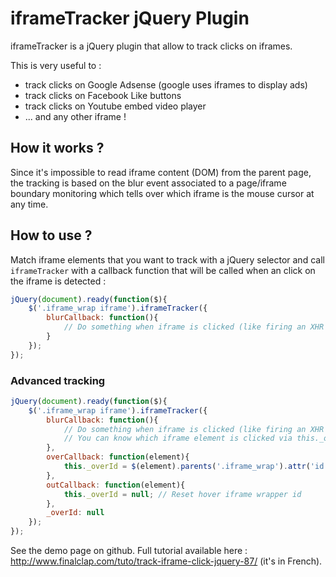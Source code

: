 iframeTracker jQuery Plugin
===========================
iframeTracker is a jQuery plugin that allow to track clicks on iframes.

This is very useful to :
 - track clicks on Google Adsense (google uses iframes to display ads)
 - track clicks on Facebook Like buttons
 - track clicks on Youtube embed video player
 - ... and any other iframe !

How it works ?
--------------
Since it's impossible to read iframe content (DOM) from the parent page, the tracking is based on the blur event associated to a page/iframe boundary monitoring which tells over which iframe is the mouse cursor at any time.

How to use ?
------------
Match iframe elements that you want to track with a jQuery selector and call `iframeTracker` with a callback function that will be called when an click on the iframe is detected :

```javascript
jQuery(document).ready(function($){
	$('.iframe_wrap iframe').iframeTracker({
		blurCallback: function(){
			// Do something when iframe is clicked (like firing an XHR request)
		}
	});
});
```

### Advanced tracking

```javascript
jQuery(document).ready(function($){
	$('.iframe_wrap iframe').iframeTracker({
		blurCallback: function(){
			// Do something when iframe is clicked (like firing an XHR request)
			// You can know which iframe element is clicked via this._overId
		},
		overCallback: function(element){
			this._overId = $(element).parents('.iframe_wrap').attr('id'); // Saving the iframe wrapper id
		},
		outCallback: function(element){
			this._overId = null; // Reset hover iframe wrapper id
		},
		_overId: null
	});
});
```

See the demo page on github.
Full tutorial available here : http://www.finalclap.com/tuto/track-iframe-click-jquery-87/ (it's in French).